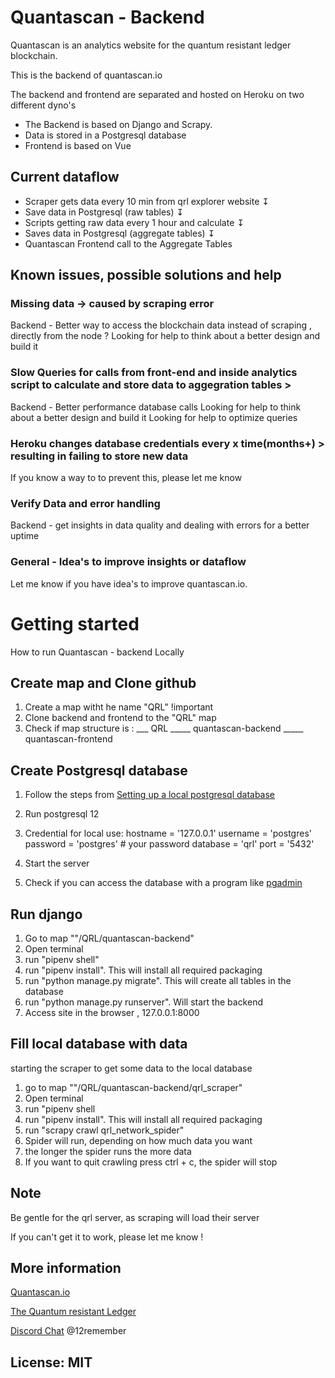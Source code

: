 
# Quantascan - Backend

Quantascan is an analytics website for the quantum resistant ledger blockchain.

This is the backend of quantascan.io

The backend and frontend are separated and hosted on Heroku on two different dyno's

- The Backend is based on Django and Scrapy. 
- Data is stored in a Postgresql database
- Frontend is based on Vue


## Current dataflow 

- Scraper gets data every 10 min from qrl explorer website
                  ↧
- Save data in Postgresql (raw tables)
                  ↧
- Scripts getting raw data every 1 hour and calculate 
                  ↧
- Saves data in Postgresql (aggregate tables)
                  ↧
- Quantascan Frontend call to the Aggregate Tables              
                                  

## Known issues, possible solutions and help

### Missing data -> caused by scraping error
Backend - Better way to access the blockchain data instead of scraping , directly from the node ?
Looking for help to think about a better design and build it

### Slow Queries for calls from front-end and inside analytics script to calculate and store data to aggegration tables > 
Backend - Better performance database calls 
Looking for help to think about a better design and build it
Looking for help to optimize queries

### Heroku changes database credentials every x time(months+) > resulting in failing to store new data
If you know a way to to prevent this, please let me know

### Verify Data and error handling
Backend - get insights in data quality and dealing with errors for a better uptime 


### General - Idea's to improve insights or dataflow
Let me know if you have idea's to improve quantascan.io.



# Getting started

How to run Quantascan - backend Locally

## Create map and Clone github
1. Create a map witht he name "QRL" !important
2. Clone backend and frontend to the "QRL" map
3. Check if map structure is :
___ QRL 
_____ quantascan-backend 
_____ quantascan-frontend


## Create Postgresql database 
1. Follow the steps from [Setting up a local postgresql database](https://www.prisma.io/dataguide/postgresql/setting-up-a-local-postgresql-database "prisma.io")

2.  Run postgresql 12

3. Credential for local use:
    hostname = '127.0.0.1'
    username = 'postgres'
    password = 'postgres' # your password
    database = 'qrl'
    port = '5432'

4.  Start the server
5.  Check if you can access the database with a program like [pgadmin](https://www.prisma.io/dataguide/postgresql/setting-up-a-local-postgresql-database "pgadmin") 

## Run django
1. Go to map ""/QRL/quantascan-backend"
2. Open terminal
3. run "pipenv shell"
4. run "pipenv install". This will install all required packaging
5. run "python manage.py migrate". This will create all tables in the database
6. run "python manage.py runserver". Will start the backend
6. Access site in the browser , 127.0.0.1:8000


## Fill local database with data
starting the scraper to get some data to the local database 
1. go to map ""/QRL/quantascan-backend/qrl_scraper"
2. Open terminal
3. run "pipenv shell
4. run "pipenv install". This will install all required packaging
5. run "scrapy crawl qrl_network_spider"
6. Spider will run, depending on how much data you want
7. the longer the spider runs the more data 
8. If you want to quit crawling press ctrl + c, the spider will stop

## Note 
Be gentle for the qrl server, as scraping will load their server

If you can't get it to work, please let me know !


## More information

[Quantascan.io](https://www.quantascan.io "Quantascan.io")

[The Quantum resistant Ledger](https://www.theqrl.org/ "The QRL homepage")

[Discord Chat](https://discord.gg/RcR9WzX "Discord Chat") @12remember



## License: MIT
